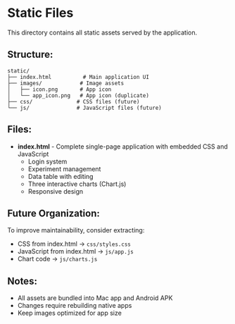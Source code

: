 # Static Files

This directory contains all static assets served by the application.

## Structure:

```
static/
├── index.html          # Main application UI
├── images/            # Image assets
│   ├── icon.png       # App icon
│   └── app_icon.png   # App icon (duplicate)
├── css/              # CSS files (future)
└── js/               # JavaScript files (future)
```

## Files:

- **index.html** - Complete single-page application with embedded CSS and JavaScript
  - Login system
  - Experiment management
  - Data table with editing
  - Three interactive charts (Chart.js)
  - Responsive design

## Future Organization:

To improve maintainability, consider extracting:
- CSS from index.html → `css/styles.css`
- JavaScript from index.html → `js/app.js`
- Chart code → `js/charts.js`

## Notes:

- All assets are bundled into Mac app and Android APK
- Changes require rebuilding native apps
- Keep images optimized for app size
